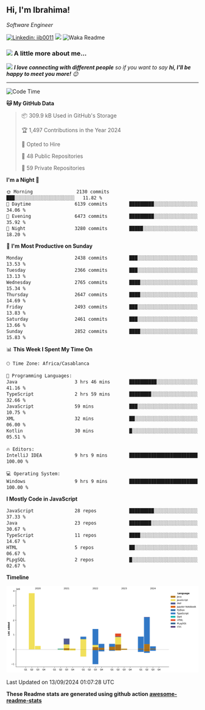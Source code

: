 <h2>Hi, I'm Ibrahima! </h2>
<p><em>Software Engineer 
</em></p>


[![Linkedin: iib0011](https://img.shields.io/badge/-iib0011-blue?style=flat-square&logo=Linkedin&logoColor=white&link=https://www.linkedin.com/in/iib0011/)](https://www.linkedin.com/in/iib0011/)
![](https://visitor-badge.glitch.me/badge?page_id=iib0011)
![Waka Readme](https://github.com/iib0011/iib0011/workflows/Waka%20Readme/badge.svg)


### <img src="https://media.giphy.com/media/VgCDAzcKvsR6OM0uWg/giphy.gif" width="50"> A little more about me...  


<img src="https://media.giphy.com/media/LnQjpWaON8nhr21vNW/giphy.gif" width="60"> <em><b>I love connecting with different people</b> so if you want to say <b>hi, I'll be happy to meet you more!</b> 😊</em>

---
<!--START_SECTION:waka-->
![Code Time](http://img.shields.io/badge/Code%20Time-3%2C751%20hrs%2040%20mins-blue)

**🐱 My GitHub Data** 

> 📦 309.9 kB Used in GitHub's Storage 
 > 
> 🏆 1,497 Contributions in the Year 2024
 > 
> 💼 Opted to Hire
 > 
> 📜 48 Public Repositories 
 > 
> 🔑 59 Private Repositories 
 > 
**I'm a Night 🦉** 

```text
🌞 Morning                2130 commits        ███░░░░░░░░░░░░░░░░░░░░░░   11.82 % 
🌆 Daytime                6139 commits        █████████░░░░░░░░░░░░░░░░   34.06 % 
🌃 Evening                6473 commits        █████████░░░░░░░░░░░░░░░░   35.92 % 
🌙 Night                  3280 commits        █████░░░░░░░░░░░░░░░░░░░░   18.20 % 
```
📅 **I'm Most Productive on Sunday** 

```text
Monday                   2438 commits        ███░░░░░░░░░░░░░░░░░░░░░░   13.53 % 
Tuesday                  2366 commits        ███░░░░░░░░░░░░░░░░░░░░░░   13.13 % 
Wednesday                2765 commits        ████░░░░░░░░░░░░░░░░░░░░░   15.34 % 
Thursday                 2647 commits        ████░░░░░░░░░░░░░░░░░░░░░   14.69 % 
Friday                   2493 commits        ███░░░░░░░░░░░░░░░░░░░░░░   13.83 % 
Saturday                 2461 commits        ███░░░░░░░░░░░░░░░░░░░░░░   13.66 % 
Sunday                   2852 commits        ████░░░░░░░░░░░░░░░░░░░░░   15.83 % 
```


📊 **This Week I Spent My Time On** 

```text
🕑︎ Time Zone: Africa/Casablanca

💬 Programming Languages: 
Java                     3 hrs 46 mins       ██████████░░░░░░░░░░░░░░░   41.16 % 
TypeScript               2 hrs 59 mins       ████████░░░░░░░░░░░░░░░░░   32.66 % 
JavaScript               59 mins             ███░░░░░░░░░░░░░░░░░░░░░░   10.75 % 
XML                      32 mins             ██░░░░░░░░░░░░░░░░░░░░░░░   06.00 % 
Kotlin                   30 mins             █░░░░░░░░░░░░░░░░░░░░░░░░   05.51 % 

🔥 Editors: 
IntelliJ IDEA            9 hrs 9 mins        █████████████████████████   100.00 % 

💻 Operating System: 
Windows                  9 hrs 9 mins        █████████████████████████   100.00 % 
```

**I Mostly Code in JavaScript** 

```text
JavaScript               28 repos            █████████░░░░░░░░░░░░░░░░   37.33 % 
Java                     23 repos            ████████░░░░░░░░░░░░░░░░░   30.67 % 
TypeScript               11 repos            ████░░░░░░░░░░░░░░░░░░░░░   14.67 % 
HTML                     5 repos             ██░░░░░░░░░░░░░░░░░░░░░░░   06.67 % 
PLpgSQL                  2 repos             █░░░░░░░░░░░░░░░░░░░░░░░░   02.67 % 
```



**Timeline**

![Lines of Code chart](https://raw.githubusercontent.com/iib0011/iib0011/master/assets/bar_graph.png)


 Last Updated on 13/09/2024 01:07:28 UTC
<!--END_SECTION:waka-->

**These Readme stats are generated using github action [awesome-readme-stats](https://github.com/iib0011/waka-readme-stats)**
